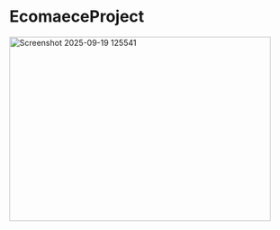 # EcomaeceProject
<img width="464" height="327" alt="Screenshot 2025-09-19 125541" src="https://github.com/user-attachments/assets/f80f64ec-5842-49c8-b765-d0b9d3ccb904" />
